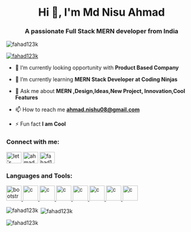 <h1 align="center">Hi 👋, I'm Md Nisu Ahmad</h1>
<h3 align="center">A passionate Full Stack MERN developer from India</h3>

<p align="left"> <img src="https://komarev.com/ghpvc/?username=fahad123k&label=Profile%20views&color=0e75b6&style=flat" alt="fahad123k" /> </p>

<p align="left"> <a href="https://github.com/ryo-ma/github-profile-trophy"><img src="https://github-profile-trophy.vercel.app/?username=fahad123k" alt="fahad123k" /></a> </p>

- 🔭 I’m currently looking opportunity with **Product Based Company**

- 🌱 I’m currently learning **MERN Stack Developer at Coding Ninjas**

- 💬 Ask me about **MERN ,Design,Ideas,New Project, Innovation,Cool Features**

- 📫 How to reach me **ahmad.nishu08@gmail.com**

- ⚡ Fun fact **I am Cool**

<h3 align="left">Connect with me:</h3>
<p align="left">
<a href="[https://www.youtube.com/results?search_query=lets+play+code](https://www.youtube.com/@letsplaycode9359)" target="blank"><img align="center" src="https://cdn-icons-png.flaticon.com/512/3670/3670147.png" alt="let's play code" height="30" width="40" /></a>
<a href="https://www.hackerrank.com/ahmad_nishu08" target="blank"><img align="center" src="" alt="ahmad_nishu08" height="30" width="40" /></a>
<a href="https://www.leetcode.com/fahad123k" target="blank"><img align="center" src="" alt="fahad123k" height="30" width="40" /></a>
</p>

<h3 align="left">Languages and Tools:</h3>


<!--languages and tools  -->
<p align="left"> 
   <!-- bootstrap icon -->
        <a href="https://getbootstrap.com" target="_blank" rel="noreferrer">
            <img 
            src="https://cdn-icons-png.flaticon.com/512/5968/5968672.png"
                alt="bootstrap" width="40" height="40" />
        </a>
        <!-- c -->
        <a href="https://www.cprogramming.com/" target="_blank" rel="noreferrer">
            <img src="https://cdn-icons-png.flaticon.com/512/3103/3103956.png" alt="c"
                width="40" height="40" />
        </a>
        <!-- js -->
        <a href="https://www.JavaScript.com/" target="_blank" rel="noreferrer">
            <img src="https://cdn-icons-png.flaticon.com/512/1199/1199124.png" alt="c"
                width="40" height="40" />
        </a>
        <!-- html5 -->
        <a href="https://www.html5com/" target="_blank" rel="noreferrer">
            <img src="https://cdn-icons-png.flaticon.com/512/38/38497.png" alt="c"
                width="40" height="40" />
        </a>
        <!-- css -->
        <a href="https://www.css3com/" target="_blank" rel="noreferrer">
            <img src="https://cdn-icons-png.flaticon.com/512/5968/5968242.png" alt="c"
                width="40" height="40" />
        </a>
        <a href="https://www.cprogramming.com/" target="_blank" rel="noreferrer">
            <img src="https://cdn-icons-png.flaticon.com/512/3103/3103956.png" alt="c"
                width="40" height="40" />
        </a>
        <a href="https://www.cprogramming.com/" target="_blank" rel="noreferrer">
            <img src="https://cdn-icons-png.flaticon.com/512/3103/3103956.png" alt="c"
                width="40" height="40" />
        </a>
        <a href="https://www.cprogramming.com/" target="_blank" rel="noreferrer">
            <img src="https://cdn-icons-png.flaticon.com/512/3103/3103956.png" alt="c"
                width="40" height="40" />
        </a>
</p>

<p><img align="left" src="https://github-readme-stats.vercel.app/api/top-langs?username=fahad123k&show_icons=true&locale=en&layout=compact" alt="fahad123k" /></p>

<p>&nbsp;<img align="center" src="https://github-readme-stats.vercel.app/api?username=fahad123k&show_icons=true&locale=en" alt="fahad123k" /></p>

<p><img align="center" src="https://github-readme-streak-stats.herokuapp.com/?user=fahad123k&" alt="fahad123k" /></p>
